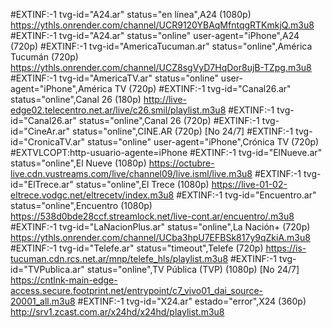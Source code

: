 #EXTINF:-1 tvg-id="A24.ar" status="en línea",A24 (1080p)
https://ythls.onrender.com/channel/UCR9120YBAqMfntqgRTKmkjQ.m3u8
#EXTINF:-1 tvg-id="A24.ar" status="online" user-agent="iPhone",A24 (720p)
#EXTINF:-1 tvg-id="AmericaTucuman.ar" status="online",América Tucumán (720p)
https://ythls.onrender.com/channel/UCZ8sgVyD7HqDor8ujB-TZpg.m3u8
#EXTINF:-1 tvg-id="AmericaTV.ar" status="online" user-agent="iPhone",América TV (720p)
#EXTINF:-1 tvg-id="Canal26.ar" status="online",Canal 26 (180p)
http://live-edge02.telecentro.net.ar/live/c26.smil/playlist.m3u8
#EXTINF:-1 tvg-id="Canal26.ar" status="online",Canal 26 (720p)
#EXTINF:-1 tvg-id="CineAr.ar" status="online",CINE.AR (720p) [No 24/7]
#EXTINF:-1 tvg-id="CronicaTV.ar" status="online" user-agent="iPhone",Crónica TV (720p)
#EXTVLCOPT:http-usuario-agente=iPhone
#EXTINF:-1 tvg-id="ElNueve.ar" status="online",El Nueve (1080p)
https://octubre-live.cdn.vustreams.com/live/channel09/live.isml/live.m3u8
#EXTINF:-1 tvg-id="ElTrece.ar" status="online",El Trece (1080p)
https://live-01-02-eltrece.vodgc.net/eltrecetv/index.m3u8
#EXTINF:-1 tvg-id="Encuentro.ar" status="online",Encuentro (1080p)
https://538d0bde28ccf.streamlock.net/live-cont.ar/encuentro/.m3u8
#EXTINF:-1 tvg-id="LaNacionPlus.ar" status="online",La Nación+ (720p)
https://ythls.onrender.com/channel/UCba3hpU7EFBSk817y9qZkiA.m3u8
#EXTINF:-1 tvg-id="Telefe.ar" status="timeout",Telefe (720p)
https://is-tucuman.cdn.rcs.net.ar/mnp/telefe_hls/playlist.m3u8
#EXTINF:-1 tvg-id="TVPublica.ar" status="online",TV Pública (TVP) (1080p) [No 24/7]
https://cntlnk-main-edge-access.secure.footprint.net/entrypoint/c7_vivo01_dai_source-20001_all.m3u8
#EXTINF:-1 tvg-id="X24.ar" estado="error",X24 (360p)
http://srv1.zcast.com.ar/x24hd/x24hd/playlist.m3u8
